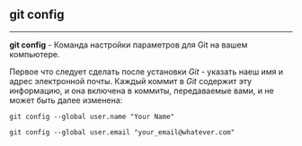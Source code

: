 ## git config
---


**git config** - Команда настройки параметров для Git на вашем компьютере.

Первое что следует сделать после установки *Git* - указать наеш имя и адрес электронной почты. Каждый коммит в *Git* содержит эту информацию, и она включена в коммиты, передаваемые вами, и не может быть далее изменена:

```bash=
git config --global user.name "Your Name"

git config --global user.email "your_email@whatever.com"
```